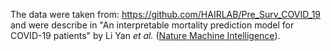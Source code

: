 The data were taken from: https://github.com/HAIRLAB/Pre_Surv_COVID_19 and were describe in "An interpretable mortality prediction model for COVID-19 patients" by Li Yan *et al.* ([Nature Machine Intelligence](https://www.nature.com/articles/s42256-020-0180-7)).